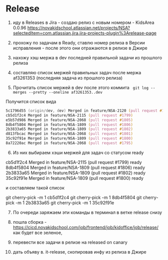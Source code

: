 # Release 


1. иду в Releases в Jira -  создаю релиз с новым номером - KidsArea 0.0.96
https://novakidschool.atlassian.net/projects/NSA?selectedItem=com.atlassian.jira.jira-projects-plugin%3Arelease-page

2. прохожу по задачам в Ready, ставлю номер релиза в Версии исправления - после этого они отражаются в релизе в Джире

3. нахожу хэш мержа в dev последней правильной задачи из прошлого релиза

4. составляю список мержей правильных задач после мержа af3261353 (последняя задача из прошлого релиза)

5. Прочитать список мержей в dev после этого коммита
` git log --merges --pretty --oneline af3261353..dev`

Получится список вида 

```zsh
5c1796d55 (origin/dev, dev) Merged in feature/NSA-2120 (pull request #1803)
cb5d1f2c4 Merged in feature/NSA-2115 (pull request #1799)
e5b57d986 Merged in feature/NSA-2068 (pull request #1805)
8db4f5804 Merged in feature/NSA-1809 (pull request #1806)
2b3833a65 Merged in feature/NSA-1809 (pull request #1802)
d813fbcac Merged in feature/NSA-2068 (pull request #1801)
35c92f91e Merged in feature/NSA-1809 (pull request #1800)
8a72220ac Merged in feature/NSA-2068 (pull request #1795)
```


6. Из них выбираем хэши мержей для задач со статусом ready

cb5d1f2c4 Merged in feature/NSA-2115 (pull request #1799) ready
8db4f5804 Merged in feature/NSA-1809 (pull request #1806) ready
2b3833a65 Merged in feature/NSA-1809 (pull request #1802) ready
35c92f91e Merged in feature/NSA-1809 (pull request #1800) ready

и составляем такой список

git cherry-pick -m 1 cb5d1f2c4 
git cherry-pick -m 1 8db4f5804
git cherry-pick -m 1 2b3833a65
git cherry-pick -m 1 35c92f91e

7. По очереди заряжаем эти команды в терминал в ветке release снизу

8. пошла сборка - https://cicd.novakidschool.com/job/frontend/job/kidoffice/job/release/
как будет все зеленое,

9.  перевести все задачи в релизе на released on canary

10. дать объяву в. it-release, скопировав инфу из релиза в Джире